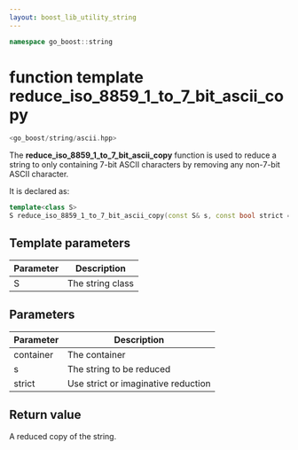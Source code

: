 ```yaml
---
layout: boost_lib_utility_string
---
```


```c++
namespace go_boost::string
```

# function template reduce_iso_8859_1_to_7_bit_ascii_copy

```c++
<go_boost/string/ascii.hpp>
```

The **reduce_iso_8859_1_to_7_bit_ascii_copy** function is used to reduce a
string to only containing 7-bit ASCII characters by removing any non-7-bit
ASCII character.

It is declared as:

```c++
template<class S>
S reduce_iso_8859_1_to_7_bit_ascii_copy(const S& s, const bool strict = true);
```

## Template parameters

Parameter | Description
-|-
S|The string class

## Parameters

Parameter | Description
-|-
container|The container
s|The string to be reduced
strict|Use strict or imaginative reduction

## Return value

A reduced copy of the string.
